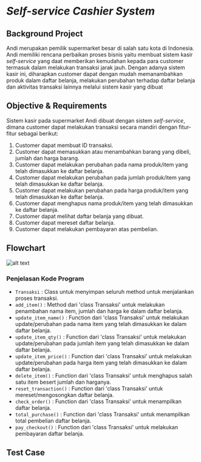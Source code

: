 # _Self-service Cashier System_
## Background Project
Andi merupakan pemilik supermarket besar di salah satu kota di Indonesia. Andi memiliki rencana perbaikan proses bisnis yaitu membuat sistem kasir _self-service_ yang daat memberikan kemudahan kepada para customer termasuk dalam melakukan transaksi jarak jauh. Dengan adanya sistem kasir ini, diharapkan customer dapat dengan mudah memanambahkan produk dalam daftar belanja, melakukan perubahan terhadap daftar belanja dan aktivitas transaksi lainnya melalui sistem kasir yang dibuat

## Objective & Requirements
Sistem kasir pada supermarket Andi dibuat dengan sistem _self-service_, dimana customer dapat melakukan transaksi secara mandiri dengan fitur-fitur sebagai berikut: 
1. Customer dapat membuat ID transaksi.
2. Customer dapat memasukkan atau menambahkan barang yang dibeli, jumlah dan harga barang.
3. Customer dapat melakukan perubahan pada nama produk/item yang telah dimasukkan ke daftar belanja.
4. Customer dapat melakukan perubahan pada jumlah produk/item yang telah dimasukkan ke daftar belanja.
5. Customer dapat melakukan perubahan pada harga produk/item yang telah dimasukkan ke daftar belanja.
6. Customer dapat menghapus nama produk/item yang telah dimasukkan ke daftar belanja.
7. Customer dapat melihat daftar belanja yang dibuat.
8. Customer dapat mereset daftar belanja.
9. Customer dapat melakukan pembayaran atas pembelian.

## Flowchart
![alt text](https://github.com/destaaa/PacmannProject/blob/main/images/Flowchart.png?raw=true)
### Penjelasan Kode Program
* `Transaksi` : Class untuk menyimpan seluruh method untuk menjalankan proses transaksi.
* `add_item()` : Method dari 'class Transaksi' untuk melakukan penambahan nama item, jumlah dan harga ke dalam daftar belanja.
* `update_item_name()` : Function dari 'class Transaksi' untuk melakukan update/perubahan pada nama item yang telah dimasukkan ke dalam daftar belanja.
* `update_item_qty()` : Function dari 'class Transaksi' untuk melakukan update/perubahan pada jumlah item yang telah dimasukkan ke dalam daftar belanja.
* `update_item_price()` : Function dari 'class Transaksi' untuk melakukan update/perubahan pada harga item yang telah dimasukkan ke dalam daftar belanja.
* `delete_item()` : Function dari 'class Transaksi' untuk menghapus salah satu item besert jumlah dan harganya.
* `reset_transaction()` : Function dari 'class Transaksi' untuk mereset/mengosongkan daftar belanja.
* `check_order()` : Function dari 'class Transaksi' untuk menampilkan daftar belanja.
* `total_purchase()` : Function dari 'class Transaksi' untuk menampilkan total pembelian daftar belanja.
* `pay_checkout()` : Function dari 'class Transaksi' untuk melakukan pembayaran daftar belanja.

## Test Case
